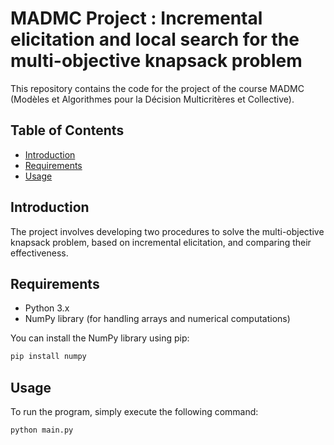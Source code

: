 # MADMC Project : Incremental elicitation and local search for the multi-objective knapsack problem

This repository contains the code for the project of the course MADMC (Modèles et Algorithmes pour la Décision Multicritères et Collective).

## Table of Contents

- [Introduction](#introduction)
- [Requirements](#requirements)
- [Usage](#usage)

## Introduction

The project involves developing two procedures to solve the multi-objective knapsack problem, based on incremental elicitation, and comparing their effectiveness.

## Requirements

- Python 3.x
- NumPy library (for handling arrays and numerical computations)

You can install the NumPy library using pip:

```bash
pip install numpy
```

## Usage

To run the program, simply execute the following command:

```bash
python main.py
```
